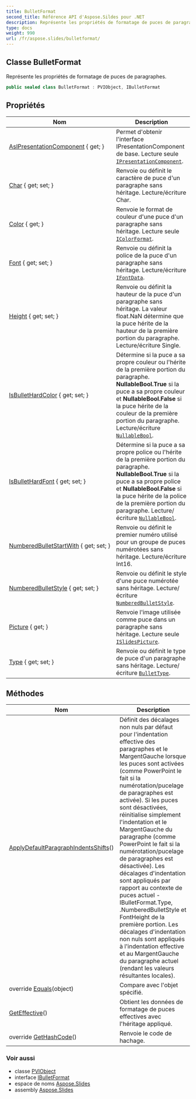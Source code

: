 ```yaml
---
title: BulletFormat
second_title: Référence API d'Aspose.Sildes pour .NET
description: Représente les propriétés de formatage de puces de paragraphes.
type: docs
weight: 990
url: /fr/aspose.slides/bulletformat/
---
```


## Classe BulletFormat

Représente les propriétés de formatage de puces de paragraphes.

```csharp
public sealed class BulletFormat : PVIObject, IBulletFormat
```

## Propriétés

| Nom | Description |
| --- | --- |
| [AsIPresentationComponent](../../aspose.slides/pviobject/asipresentationcomponent) { get; } | Permet d'obtenir l'interface IPresentationComponent de base. Lecture seule [`IPresentationComponent`](../ipresentationcomponent). |
| [Char](../../aspose.slides/bulletformat/char) { get; set; } | Renvoie ou définit le caractère de puce d'un paragraphe sans héritage. Lecture/écriture Char. |
| [Color](../../aspose.slides/bulletformat/color) { get; } | Renvoie le format de couleur d'une puce d'un paragraphe sans héritage. Lecture seule [`IColorFormat`](../icolorformat). |
| [Font](../../aspose.slides/bulletformat/font) { get; set; } | Renvoie ou définit la police de la puce d'un paragraphe sans héritage. Lecture/écriture [`IFontData`](../ifontdata). |
| [Height](../../aspose.slides/bulletformat/height) { get; set; } | Renvoie ou définit la hauteur de la puce d'un paragraphe sans héritage. La valeur float.NaN détermine que la puce hérite de la hauteur de la première portion du paragraphe. Lecture/écriture Single. |
| [IsBulletHardColor](../../aspose.slides/bulletformat/isbullethardcolor) { get; set; } | Détermine si la puce a sa propre couleur ou l'hérite de la première portion du paragraphe. **NullableBool.True** si la puce a sa propre couleur et **NullableBool.False** si la puce hérite de la couleur de la première portion du paragraphe. Lecture/écriture [`NullableBool`](../nullablebool). |
| [IsBulletHardFont](../../aspose.slides/bulletformat/isbullethardfont) { get; set; } | Détermine si la puce a sa propre police ou l'hérite de la première portion du paragraphe. **NullableBool.True** si la puce a sa propre police et **NullableBool.False** si la puce hérite de la police de la première portion du paragraphe. Lecture/écriture [`NullableBool`](../nullablebool). |
| [NumberedBulletStartWith](../../aspose.slides/bulletformat/numberedbulletstartwith) { get; set; } | Renvoie ou définit le premier numéro utilisé pour un groupe de puces numérotées sans héritage. Lecture/écriture Int16. |
| [NumberedBulletStyle](../../aspose.slides/bulletformat/numberedbulletstyle) { get; set; } | Renvoie ou définit le style d'une puce numérotée sans héritage. Lecture/écriture [`NumberedBulletStyle`](../numberedbulletstyle). |
| [Picture](../../aspose.slides/bulletformat/picture) { get; } | Renvoie l'image utilisée comme puce dans un paragraphe sans héritage. Lecture seule [`ISlidesPicture`](../islidespicture). |
| [Type](../../aspose.slides/bulletformat/type) { get; set; } | Renvoie ou définit le type de puce d'un paragraphe sans héritage. Lecture/écriture [`BulletType`](../bullettype). |

## Méthodes

| Nom | Description |
| --- | --- |
| [ApplyDefaultParagraphIndentsShifts](../../aspose.slides/bulletformat/applydefaultparagraphindentsshifts)() | Définit des décalages non nuls par défaut pour l'indentation effective des paragraphes et le MargentGauche lorsque les puces sont activées (comme PowerPoint le fait si la numérotation/pucelage de paragraphes est activée). Si les puces sont désactivées, réinitialise simplement l'indentation et le MargentGauche du paragraphe (comme PowerPoint le fait si la numérotation/pucelage de paragraphes est désactivée). Les décalages d'indentation sont appliqués par rapport au contexte de puces actuel - IBulletFormat.Type, .NumberedBulletStyle et FontHeight de la première portion. Les décalages d'indentation non nuls sont appliqués à l'indentation effective et au MargentGauche du paragraphe actuel (rendant les valeurs résultantes locales). |
| override [Equals](../../aspose.slides/pviobject/equals)(object) | Compare avec l'objet spécifié. |
| [GetEffective](../../aspose.slides/bulletformat/geteffective)() | Obtient les données de formatage de puces effectives avec l'héritage appliqué. |
| override [GetHashCode](../../aspose.slides/pviobject/gethashcode)() | Renvoie le code de hachage. |

### Voir aussi

* classe [PVIObject](../pviobject)
* interface [IBulletFormat](../ibulletformat)
* espace de noms [Aspose.Slides](../../aspose.slides)
* assembly [Aspose.Slides](../../)